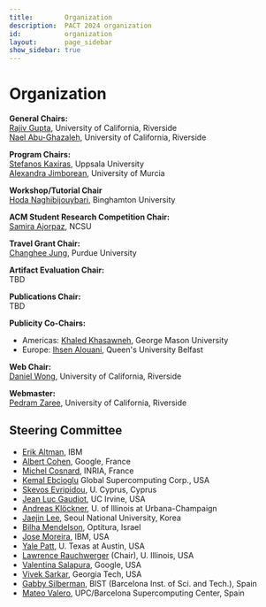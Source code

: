 ```yaml
---
title:        Organization
description:  PACT 2024 organization
id:           organization
layout:       page_sidebar
show_sidebar: true
---
```


# Organization

**General Chairs:**<br>
[Rajiv Gupta](https://www.cs.ucr.edu/~gupta/), University of California, Riverside <br>
[Nael Abu-Ghazaleh](https://www.cs.ucr.edu/~nael/), University of California, Riverside

**Program Chairs:**<br>
[Stefanos Kaxiras](https://pages.cs.wisc.edu/~kaxiras/), Uppsala University <br>
[Alexandra Jimborean](https://webs.um.es/alexandra.jimborean/miwiki/doku.php), University of Murcia

**Workshop/Tutorial Chair**<br>
[Hoda Naghibijouybari](https://sites.google.com/a/binghamton.edu/sites/system/errors/WebspaceNotFound?path=%2Fhoda%2F), Binghamton University

**ACM Student Research Competition Chair:**<br>
[Samira Ajorpaz](https://mirbaghercom.wordpress.com/), NCSU

**Travel Grant Chair:**<br>
[Changhee Jung](https://www.cs.purdue.edu/homes/chjung/), Purdue University

**Artifact Evaluation Chair:**<br>
TBD

**Publications Chair:**<br>
TBD

**Publicity Co-Chairs:**<br>
- Americas: [Khaled Khasawneh](https://sites.google.com/view/knkhasawneh/khaled-n-khasawneh), George Mason University
- Europe: [Ihsen Alouani](https://sites.google.com/view/ihsen-alouani), Queen's University Belfast


**Web Chair:**<br>
[Daniel Wong](https://www.danielwong.org/), University of California, Riverside

**Webmaster:**<br>
[Pedram Zaree](https://pedramzaree.github.io/), University of California, Riverside



## Steering Committee

- [Erik      Altman](https://researcher.watson.ibm.com/researcher/view.php?person=us-ealtman), IBM
- [Albert    Cohen](https://research.google/people/106208/), Google, France
- [Michel    Cosnard](http://www-sop.inria.fr/members/Michel.Cosnard/), INRIA, France
- [Kemal     Ebcioglu](http://global-supercomputing.com/people/kemal.ebcioglu/) Global Supercomputing Corp., USA
- [Skevos    Evripidou](https://cy.linkedin.com/in/skevos-evripidou-55a7b2), U. Cyprus, Cyprus
- [Jean Luc  Gaudiot](http://pascal.eng.uci.edu/people/gaudiot.html), UC Irvine, USA
- [Andreas   Klöckner](https://andreask.cs.illinois.edu/aboutme), U. of Illinois at Urbana-Champaign
- [Jaejin    Lee](https://sites.google.com/view/jaejinlee), Seoul National University, Korea
- [Bilha     Mendelson](https://www.linkedin.com/in/bilha-mendelson-36208a1/?originalSubdomain=il), Optitura, Israel
- [Jose      Moreira](https://researcher.watson.ibm.com/researcher/view.php?person=us-jmoreira), IBM, USA
- [Yale      Patt](http://users.ece.utexas.edu/~patt/), U. Texas at Austin, USA
- [Lawrence  Rauchwerger](https://cs.illinois.edu/about/people/all-faculty/rwerger) (Chair), U. Illinois, USA
- [Valentina Salapura](https://www.linkedin.com/in/valentina-salapura-81924a44), Google, USA
- [Vivek     Sarkar](https://vsarkar.cc.gatech.edu/), Georgia Tech, USA
- [Gabby     Silberman](https://es.linkedin.com/in/gabbysilberman), BIST (Barcelona Inst. of Sci. and Tech.), Spain
- [Mateo     Valero](https://www.bsc.es/mateo-valero), UPC/Barcelona Supercomputing Center, Spain
